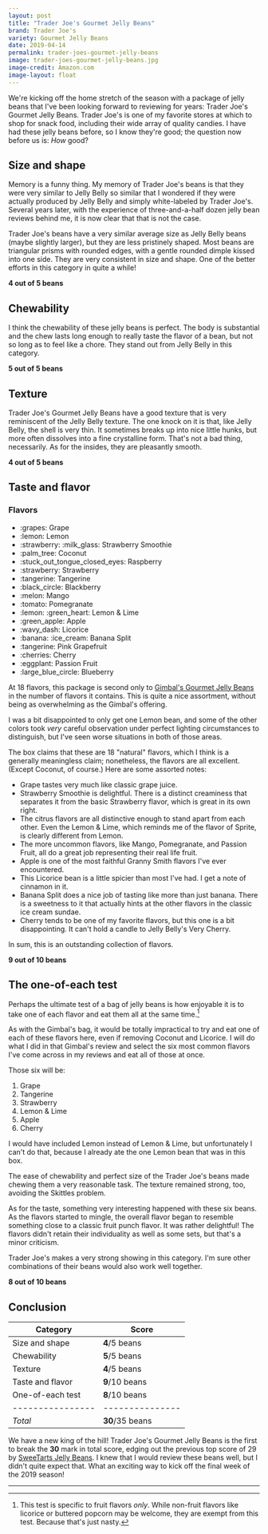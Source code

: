 ```yaml
---
layout: post
title: "Trader Joe's Gourmet Jelly Beans"
brand: Trader Joe's
variety: Gourmet Jelly Beans
date: 2019-04-14
permalink: trader-joes-gourmet-jelly-beans
image: trader-joes-gourmet-jelly-beans.jpg
image-credit: Amazon.com
image-layout: float
---
```



We're kicking off the home stretch of the season with
a package of jelly beans that I've been looking forward to reviewing
for years: Trader Joe's Gourmet Jelly Beans.
Trader Joe's is one of my favorite stores at which to shop for snack food,
including their wide array of quality candies.
I have had these jelly beans before, so I know they're good;
the question now before us is: _How_ good?


## Size and shape

Memory is a funny thing.
My memory of Trader Joe's beans is that they were very similar to Jelly Belly
so similar that I wondered if they were actually produced by Jelly Belly
and simply white-labeled by Trader Joe's.
Several years later, with the experience of three-and-a-half dozen
jelly bean reviews behind me, it is now clear that that is not the case.

Trader Joe's beans have a very similar average size as Jelly Belly beans
(maybe slightly larger), but they are less pristinely shaped.
Most beans are triangular prisms with rounded edges,
with a gentle rounded dimple kissed into one side.
They are very consistent in size and shape.
One of the better efforts in this category in quite a while!

**4 out of 5 beans**


## Chewability

I think the chewability of these jelly beans is perfect.
The body is substantial and the chew lasts long enough to really
taste the flavor of a bean, but not so long as to feel like a chore.
They stand out from Jelly Belly in this category.

**5 out of 5 beans**


## Texture

Trader Joe's Gourmet Jelly Beans have a good texture
that is very reminiscent of the Jelly Belly texture.
The one knock on it is that, like Jelly Belly, the shell is very thin.
It sometimes breaks up into nice little hunks,
but more often dissolves into a fine crystalline form.
That's not a bad thing, necessarily.
As for the insides, they are pleasantly smooth.

**4 out of 5 beans**


## Taste and flavor

<div class="inset">
    <h3>Flavors</h3>
    <ul class="emoji-list">
        <li>:grapes: Grape</li>
        <li>:lemon: Lemon</li>
        <li>:strawberry: :milk_glass: Strawberry Smoothie</li>
        <li>:palm_tree: Coconut</li>
        <li>:stuck_out_tongue_closed_eyes: Raspberry</li>
        <li>:strawberry: Strawberry</li>
        <li>:tangerine: Tangerine</li>
        <li>:black_circle: Blackberry</li>
        <li>:melon: Mango</li>
        <li>:tomato: Pomegranate</li>
        <li>:lemon: :green_heart: Lemon & Lime</li>
        <li>:green_apple: Apple</li>
        <li>:wavy_dash: Licorice</li>
        <li>:banana: :ice_cream: Banana Split</li>
        <li>:tangerine: Pink Grapefruit</li>
        <li>:cherries: Cherry</li>
        <li>:eggplant: Passion Fruit</li>
        <li>:large_blue_circle: Blueberry</li>
    </ul>
</div>

At 18 flavors, this package is second only to
[Gimbal's Gourmet Jelly Beans](/gimbals-gourmet-jelly-beans)
in the number of flavors it contains.
This is quite a nice assortment,
without being as overwhelming as the Gimbal's offering.

I was a bit disappointed to only get one Lemon bean,
and some of the other colors took _very_ careful observation
under perfect lighting circumstances to distinguish,
but I've seen worse situations in both of those areas.

The box claims that these are 18 "natural" flavors,
which I think is a generally meaningless claim;
nonetheless, the flavors are all excellent.
(Except Coconut, of course.)
Here are some assorted notes:

- Grape tastes very much like classic grape juice.
- Strawberry Smoothie is delightful.
  There is a distinct creaminess that separates it from
  the basic Strawberry flavor, which is great in its own right.
- The citrus flavors are all distinctive enough to stand apart from each other.
  Even the Lemon & Lime, which reminds me of the flavor of Sprite,
  is clearly different from Lemon.
- The more uncommon flavors, like Mango, Pomegranate, and Passion Fruit,
  all do a great job representing their real life fruit.
- Apple is one of the most faithful Granny Smith flavors I've ever encountered.
- This Licorice bean is a little spicier than most I've had.
  I get a note of cinnamon in it.
- Banana Split does a nice job of tasting like more than just banana.
  There is a sweetness to it that actually hints at the other flavors
  in the classic ice cream sundae.
- Cherry tends to be one of my favorite flavors,
  but this one is a bit disappointing.
  It can't hold a candle to Jelly Belly's Very Cherry.

In sum, this is an outstanding collection of flavors.

**9 out of 10 beans**


## The one-of-each test

Perhaps the ultimate test of a bag of jelly beans is how enjoyable it is
to take one of each flavor and eat them all at the same time.[^1]

As with the Gimbal's bag, it would be totally impractical to try and eat
one of each of these flavors here, even if removing Coconut and Licorice.
I will do what I did in that Gimbal's review and
select the six most common flavors I've come across in my reviews
and eat all of those at once.

Those six will be:

1. Grape
1. Tangerine
1. Strawberry
1. Lemon & Lime
1. Apple
1. Cherry

I would have included Lemon instead of Lemon & Lime,
but unfortunately I can't do that,
because I already ate the one Lemon bean that was in this box.

The ease of chewability and perfect size of the Trader Joe's beans
made chewing them a very reasonable task.
The texture remained strong, too, avoiding the Skittles problem.

As for the taste, something very interesting happened with these six beans.
As the flavors started to mingle, the overall flavor began to
resemble something close to a classic fruit punch flavor.
It was rather delightful!
The flavors didn't retain their individuality as well as some sets,
but that's a minor criticism.

Trader Joe's makes a very strong showing in this category.
I'm sure other combinations of their beans would also work well together.

**8 out of 10 beans**


## Conclusion

Category         | Score
---------------- | ---------------
Size and shape   | **4**/5 beans
Chewability      | **5**/5 beans
Texture          | **4**/5 beans
Taste and flavor | **9**/10 beans
One-of-each test | **8**/10 beans
---------------- | ---------------
_Total_          | **30**/35 beans


We have a new king of the hill!
Trader Joe's Gourmet Jelly Beans is the first to break the **30** mark
in total score, edging out the previous top score of 29 by
[SweeTarts Jelly Beans](/sweetarts-jelly-beans).
I knew that I would review these beans well, but I didn't quite expect that.
What an exciting way to kick off the final week of the 2019 season!


---

[^1]: This test is specific to fruit flavors _only_. While non-fruit flavors like licorice or buttered popcorn may be welcome, they are exempt from this test. Because that's just nasty.
